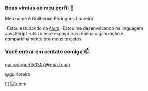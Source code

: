 ### Boas vindas ao meu perfil 💙

Meu nome é Guilherme Rodrigues Loureiro

-Estou estudando na [Alura](https://www.alura.com.br)
-Estou me desenvolvendo na linguagem JavaScript
-utilizo esse espaço para minha organização e compartilhamento dos meus projetos

### Você entrar em contato comigo 📫

gui.rodrigue150307@gmail.com

@guirloreiro

![](![umm](https://github.com/guilhermerodriguesloureiro/guilhermerodriguesloureiro/assets/168834022/7298d765-59dc-4e06-a394-15b68abf0ba4)
